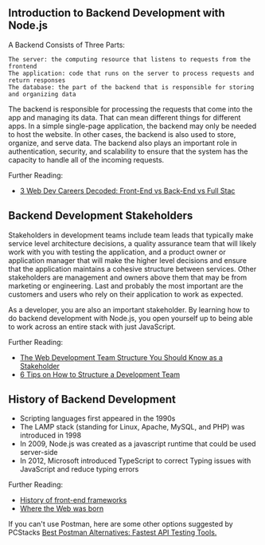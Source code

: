 ## Introduction to Backend Development with Node.js

A Backend Consists of Three Parts:

    The server: the computing resource that listens to requests from the frontend
    The application: code that runs on the server to process requests and return responses
    The database: the part of the backend that is responsible for storing and organizing data

The backend is responsible for processing the requests that come into the app and managing its data. That can mean different things for different apps. In a simple single-page application, the backend may only be needed to host the website. In other cases, the backend is also used to store, organize, and serve data. The backend also plays an important role in authentication, security, and scalability to ensure that the system has the capacity to handle all of the incoming requests.

<!-- Full Stack.png image -->

Further Reading:

- [3 Web Dev Careers Decoded: Front-End vs Back-End vs Full Stac](https://blog.udacity.com/2014/12/front-end-vs-back-end-vs-full-stack-web-developers.html)

## Backend Development Stakeholders

Stakeholders in development teams include team leads that typically make service level architecture decisions, a quality assurance team that will likely work with you with testing the application, and a product owner or application manager that will make the higher level decisions and ensure that the application maintains a cohesive structure between services. Other stakeholders are management and owners above them that may be from marketing or engineering. Last and probably the most important are the customers and users who rely on their application to work as expected.

<!-- Backend Stakeholders -->

As a developer, you are also an important stakeholder. By learning how to do backend development with Node.js, you open yourself up to being able to work across an entire stack with just JavaScript.

Further Reading:

- [The Web Development Team Structure You Should Know as a Stakeholder](https://tms-outsource.com/blog/posts/web-development-team-structure/)
- [6 Tips on How to Structure a Development Team](https://stormotion.io/blog/6-tips-on-how-to-structure-a-development-team/)

## History of Backend Development

- Scripting languages first appeared in the 1990s
- The LAMP stack (standing for Linux, Apache, MySQL, and PHP) was introduced in 1998
- In 2009, Node.js was created as a javascript runtime that could be used server-side
- In 2012, Microsoft introduced TypeScript to correct Typing issues with JavaScript and reduce typing errors

<!-- Histogram of Backend Development -->

Further Reading:

- [History of front-end frameworks](https://blog.logrocket.com/history-of-frontend-frameworks/)
- [Where the Web was born](https://home.cern/science/computing/birth-web/short-history-web#:~:text=Where%20the%20Web%20was%20born,and%20institutes%20around%20the%20world.)

If you can't use Postman, here are some other options suggested by PCStacks [Best Postman Alternatives: Fastest API Testing Tools.](https://www.pcstacks.com/postman-alternatives/)
 